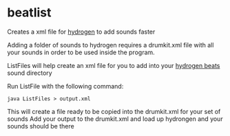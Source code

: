 # beatlist
Creates a xml file for [hydrogen](http://www.hydrogen-music.org/hcms/) to add sounds faster

Adding a folder of sounds to hydrogen requires a drumkit.xml file with all your sounds in order to be used inside the program.

ListFiles will help create an xml file for you to add into your [hydrogen beats](http://www.hydrogen-music.org/hcms/) sound directory  

Run ListFile with the following command:

    java ListFiles > output.xml

This will create a file ready to be copied into the drumkit.xml for your set of sounds
Add your output to the drumkit.xml and load up hydrongen and your sounds should be there

